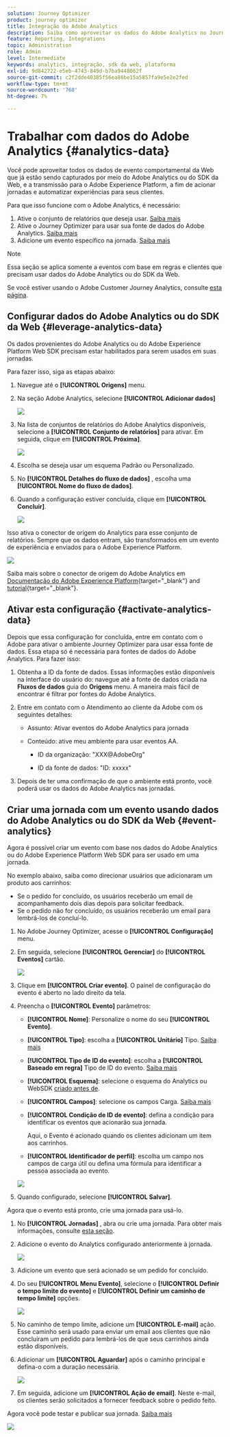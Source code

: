 ```yaml
---
solution: Journey Optimizer
product: journey optimizer
title: Integração do Adobe Analytics
description: Saiba como aproveitar os dados do Adobe Analytics no Journey Optimizer
feature: Reporting, Integrations
topic: Administration
role: Admin
level: Intermediate
keywords: analytics, integração, sdk da web, plataforma
exl-id: 9d842722-e5eb-4743-849d-b7ba9448062f
source-git-commit: c2f2dde40385f56ea86be15a5857fa9e5e2e2fed
workflow-type: tm+mt
source-wordcount: '768'
ht-degree: 7%

---
```


# Trabalhar com dados do Adobe Analytics {#analytics-data}

Você pode aproveitar todos os dados de evento comportamental da Web que já estão sendo capturados por meio do Adobe Analytics ou do SDK da Web, e a transmissão para o Adobe Experience Platform, a fim de acionar jornadas e automatizar experiências para seus clientes.

Para que isso funcione com o Adobe Analytics, é necessário:

1. Ative o conjunto de relatórios que deseja usar. [Saiba mais](#leverage-analytics-data)
1. Ative o Journey Optimizer para usar sua fonte de dados do Adobe Analytics. [Saiba mais](#activate-analytics-data)
1. Adicione um evento específico na jornada. [Saiba mais](#event-analytic)

>[!NOTE]
>
>Essa seção se aplica somente a eventos com base em regras e clientes que precisam usar dados do Adobe Analytics ou do SDK da Web.
> 
>Se você estiver usando o Adobe Customer Journey Analytics, consulte [esta página](../reports/cja-ajo.md).
>

## Configurar dados do Adobe Analytics ou do SDK da Web {#leverage-analytics-data}

Os dados provenientes do Adobe Analytics ou do Adobe Experience Platform Web SDK precisam estar habilitados para serem usados em suas jornadas.

Para fazer isso, siga as etapas abaixo:

1. Navegue até o **[!UICONTROL Origens]** menu.

1. Na seção Adobe Analytics, selecione **[!UICONTROL Adicionar dados]**

   ![](assets/ajo-aa_1.png)

1. Na lista de conjuntos de relatórios do Adobe Analytics disponíveis, selecione a **[!UICONTROL Conjunto de relatórios]** para ativar. Em seguida, clique em **[!UICONTROL Próxima]**.

   ![](assets/ajo-aa_2.png)

1. Escolha se deseja usar um esquema Padrão ou Personalizado.

1. No **[!UICONTROL Detalhes do fluxo de dados]** , escolha uma **[!UICONTROL Nome do fluxo de dados]**.

1. Quando a configuração estiver concluída, clique em **[!UICONTROL Concluir]**.

   ![](assets/ajo-aa_3.png)

Isso ativa o conector de origem do Analytics para esse conjunto de relatórios. Sempre que os dados entram, são transformados em um evento de experiência e enviados para o Adobe Experience Platform.

![](assets/ajo-aa_4.png)

Saiba mais sobre o conector de origem do Adobe Analytics em  [Documentação do Adobe Experience Platform](https://experienceleague.adobe.com/docs/experience-platform/sources/connectors/adobe-applications/analytics.html?lang=pt-BR){target="_blank"} and [tutorial](https://experienceleague.adobe.com/docs/experience-platform/sources/ui-tutorials/create/adobe-applications/analytics.html?lang=pt-BR){target="_blank"}.

## Ativar esta configuração {#activate-analytics-data}

Depois que essa configuração for concluída, entre em contato com o Adobe para ativar o ambiente Journey Optimizer para usar essa fonte de dados. Essa etapa só é necessária para fontes de dados do Adobe Analytics. Para fazer isso:

1. Obtenha a ID da fonte de dados. Essas informações estão disponíveis na interface do usuário do: navegue até a fonte de dados criada na **Fluxos de dados** guia do **Origens** menu. A maneira mais fácil de encontrar é filtrar por fontes do Adobe Analytics.
1. Entre em contato com o Atendimento ao cliente da Adobe com os seguintes detalhes:

   * Assunto: Ativar eventos do Adobe Analytics para jornada

   * Conteúdo: ative meu ambiente para usar eventos AA.

      * ID da organização: &quot;XXX@AdobeOrg&quot;

      * ID da fonte de dados: &quot;ID: xxxxx&quot;

1. Depois de ter uma confirmação de que o ambiente está pronto, você poderá usar os dados do Adobe Analytics nas jornadas.

## Criar uma jornada com um evento usando dados do Adobe Analytics ou do SDK da Web {#event-analytics}

Agora é possível criar um evento com base nos dados do Adobe Analytics ou do Adobe Experience Platform Web SDK para ser usado em uma jornada.

No exemplo abaixo, saiba como direcionar usuários que adicionaram um produto aos carrinhos:

* Se o pedido for concluído, os usuários receberão um email de acompanhamento dois dias depois para solicitar feedback.
* Se o pedido não for concluído, os usuários receberão um email para lembrá-los de concluí-lo.

1. No Adobe Journey Optimizer, acesse o **[!UICONTROL Configuração]** menu.

1. Em seguida, selecione **[!UICONTROL Gerenciar]** do **[!UICONTROL Eventos]** cartão.

   ![](assets/ajo-aa_5.png)

1. Clique em **[!UICONTROL Criar evento]**. O painel de configuração do evento é aberto no lado direito da tela.

1. Preencha o **[!UICONTROL Evento]** parâmetros:

   * **[!UICONTROL Nome]**: Personalize o nome do seu **[!UICONTROL Evento]**.
   * **[!UICONTROL Tipo]**: escolha a **[!UICONTROL Unitário]** Tipo. [Saiba mais](../event/about-events.md)
   * **[!UICONTROL Tipo de ID do evento]**: escolha a **[!UICONTROL Baseado em regra]** Tipo de ID do evento. [Saiba mais](../event/about-events.md#event-id-type)
   * **[!UICONTROL Esquema]**: selecione o esquema do Analytics ou WebSDK [criado antes de](#leverage-analytics-data).
   * **[!UICONTROL Campos]**: selecione os campos Carga. [Saiba mais](../event/about-creating.md#define-the-payload-fields)
   * **[!UICONTROL Condição de ID de evento]**: defina a condição para identificar os eventos que acionarão sua jornada.

     Aqui, o Evento é acionado quando os clientes adicionam um item aos carrinhos.
   * **[!UICONTROL Identificador de perfil]**: escolha um campo nos campos de carga útil ou defina uma fórmula para identificar a pessoa associada ao evento.

   ![](assets/ajo-aa_6.png)

1. Quando configurado, selecione **[!UICONTROL Salvar]**.

Agora que o evento está pronto, crie uma jornada para usá-lo.

1. No **[!UICONTROL Jornadas]** , abra ou crie uma jornada. Para obter mais informações, consulte [esta seção](../building-journeys/journey-gs.md).

1. Adicione o evento do Analytics configurado anteriormente à jornada.

   ![](assets/ajo-aa_8.png)

1. Adicione um evento que será acionado se um pedido for concluído.

1. Do seu **[!UICONTROL Menu Evento]**, selecione o **[!UICONTROL Definir o tempo limite do evento]** e **[!UICONTROL Definir um caminho de tempo limite]** opções.

   ![](assets/ajo-aa_9.png)

1. No caminho de tempo limite, adicione um **[!UICONTROL E-mail]** ação. Esse caminho será usado para enviar um email aos clientes que não concluíram um pedido para lembrá-los de que seus carrinhos ainda estão disponíveis.

1. Adicionar um **[!UICONTROL Aguardar]** após o caminho principal e defina-o com a duração necessária.

   ![](assets/ajo-aa_10.png)

1. Em seguida, adicione um **[!UICONTROL Ação de email]**. Neste e-mail, os clientes serão solicitados a fornecer feedback sobre o pedido feito.

Agora você pode testar e publicar sua jornada. [Saiba mais](../building-journeys/publishing-the-journey.md)

![](assets/ajo-aa_7.png)
